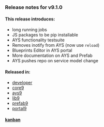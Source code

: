 ### Release notes for v9.1.0

#### This release introduces:
   - long running jobs
   - JS packages to be pip installable
   - AYS functionality testsuite
   - Removes inotify from AYS (now use `reload`)
   - Blueprints Editor in AYS portal
   - More documentation on AYS and Prefab
   - AYS pushes repo on service model change



#### Released in:
   - [developer](https://github.com/Jumpscale/developer9/releases/tag/v9.1.0)
   - [core9](https://github.com/Jumpscale/core9/releases/tag/v9.1.0)
   - [ays9](https://github.com/Jumpscale/ays9/releases/tag/v9.1.0)
   - [lib9](https://github.com/Jumpscale/lib9/releases/tag/v9.1.0)
   - [prefab9](https://github.com/Jumpscale/prefab9/releases/tag/v9.1.0)
   - [portal9](https://github.com/Jumpscale/core9/releases/tag/v9.1.0)

#### [kanban](https://waffle.io/Jumpscale/home?milestone=9.1.0)
